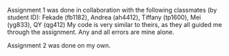 Assignment 1 was done in collaboration with the following classmates (by student ID):
Fekade (fb1182),
Andrea (ah4412),
Tiffany (tp1600),
Mei (yg833),
QY (qg412)
My code is very similar to theirs, as they all guided me through the assignment.  Any and all errors are mine alone.


Assignment 2 was done on my own.
